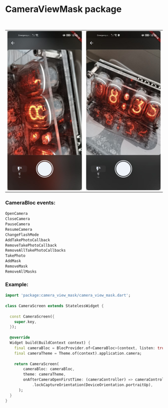 # CameraViewMask package


<br>

|   |   |
|---|---|
|![flutter_widget_screenshot](/preview/0.jpg "Flutter widget example preview") |![flutter_widget_screenshot](/preview/1.jpg "Flutter widget example preview")|

### CameraBloc events:

```dart
OpenCamera
CloseCamera
PauseCamera
ResumeCamera
ChangeFlashMode
AddTakePhotoCallback
RemoveTakePhotoCallback
RemoveAllTakePhotoCallbacks
TakePhoto
AddMask
RemoveMask
RemoveAllMasks
```

### Example:
```dart
import 'package:camera_view_mask/camera_view_mask.dart';

class CameraScreen extends StatelessWidget {

  const CameraScreen({
    super.key,
  });

  @override
  Widget build(BuildContext context) {
    final cameraBloc = BlocProvider.of<CameraBloc>(context, listen: true);
    final cameraTheme = Theme.of(context).application.camera;

    return CameraScreen(
        cameraBloc: cameraBloc,
        theme: cameraTheme,
        onAfterCameraOpenFirstTime: (cameraController) => cameraController
            .lockCaptureOrientation(DeviceOrientation.portraitUp),
      );
  }
}
```

